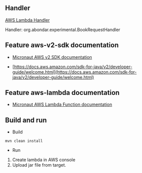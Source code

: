 ## Handler

[AWS Lambda Handler](https://docs.aws.amazon.com/lambda/latest/dg/java-handler.html)

Handler: org.abondar.experimental.BookRequestHandler

## Feature aws-v2-sdk documentation

- [Micronaut AWS v2 SDK documentation](https://micronaut-projects.github.io/micronaut-aws/latest/guide/)

- [https://docs.aws.amazon.com/sdk-for-java/v2/developer-guide/welcome.html](https://docs.aws.amazon.com/sdk-for-java/v2/developer-guide/welcome.html)

## Feature aws-lambda documentation

- [Micronaut AWS Lambda Function documentation](https://micronaut-projects.github.io/micronaut-aws/latest/guide/index.html#lambda)

## Build and run

- Build
```
mvn clean install
```

- Run
1. Create lambda in AWS console
2. Upload jar file from target.
